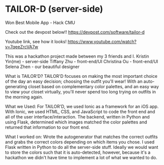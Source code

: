 # TAILOR-D (server-side)
Won Best Mobile App - Hack CMU 

Check out the devpost below!!
https://devpost.com/software/tailor-d

Youtube link, see how it looks!
https://www.youtube.com/watch?v=7qeeZrcVA7w

This was a hackathon project made between my 3 friends and I. 
Kristin Yin(me) - server-side
Tiffany Zhu - front-end/UI
Christina Ou - front-end/UI
Selena Zhen - our beautiful designer


What is TAILOR'D?
TAILOR'D focuses on making the most important choice of the day 
an easy decision; choosing the outfit you'll wear! With an 
auto-generating closet based on complementary color palettes,
and an easy way to view your closet virtually, you'll never 
spend too long trying on outfits in the morning again.


What we Used:
For TAILOR'D, we used Ionic as a framework for an iOS app. 
With Ionic, we used HTML, CSS, and JavaScript to code the front end 
and all of the user interface/interaction. The backend, written in Python
and using Flask, determined which images matched the color palettes and
returned that information to our front end.

What I worked on:
Wrote the autogenerator that matches the correct outfits and grabs the correct
colors depending on which items you chose.  I used Flask written in Python to
do all the server-side stuff. Ideally we would want to store the colors such 
that it is auto-detected, however, because it's a hackathon we didn't have 
time to implement a lot of what we wanted to do. 
